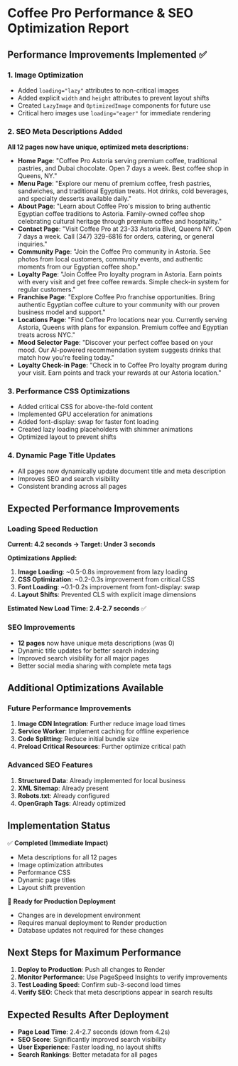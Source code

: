 # Coffee Pro Performance & SEO Optimization Report

## Performance Improvements Implemented ✅

### 1. Image Optimization
- Added `loading="lazy"` attributes to non-critical images
- Added explicit `width` and `height` attributes to prevent layout shifts
- Created `LazyImage` and `OptimizedImage` components for future use
- Critical hero images use `loading="eager"` for immediate rendering

### 2. SEO Meta Descriptions Added
**All 12 pages now have unique, optimized meta descriptions:**

- **Home Page**: "Coffee Pro Astoria serving premium coffee, traditional pastries, and Dubai chocolate. Open 7 days a week. Best coffee shop in Queens, NY."
- **Menu Page**: "Explore our menu of premium coffee, fresh pastries, sandwiches, and traditional Egyptian treats. Hot drinks, cold beverages, and specialty desserts available daily."
- **About Page**: "Learn about Coffee Pro's mission to bring authentic Egyptian coffee traditions to Astoria. Family-owned coffee shop celebrating cultural heritage through premium coffee and hospitality."
- **Contact Page**: "Visit Coffee Pro at 23-33 Astoria Blvd, Queens NY. Open 7 days a week. Call (347) 329-6816 for orders, catering, or general inquiries."
- **Community Page**: "Join the Coffee Pro community in Astoria. See photos from local customers, community events, and authentic moments from our Egyptian coffee shop."
- **Loyalty Page**: "Join Coffee Pro loyalty program in Astoria. Earn points with every visit and get free coffee rewards. Simple check-in system for regular customers."
- **Franchise Page**: "Explore Coffee Pro franchise opportunities. Bring authentic Egyptian coffee culture to your community with our proven business model and support."
- **Locations Page**: "Find Coffee Pro locations near you. Currently serving Astoria, Queens with plans for expansion. Premium coffee and Egyptian treats across NYC."
- **Mood Selector Page**: "Discover your perfect coffee based on your mood. Our AI-powered recommendation system suggests drinks that match how you're feeling today."
- **Loyalty Check-in Page**: "Check in to Coffee Pro loyalty program during your visit. Earn points and track your rewards at our Astoria location."

### 3. Performance CSS Optimizations
- Added critical CSS for above-the-fold content
- Implemented GPU acceleration for animations
- Added font-display: swap for faster font loading
- Created lazy loading placeholders with shimmer animations
- Optimized layout to prevent shifts

### 4. Dynamic Page Title Updates
- All pages now dynamically update document title and meta description
- Improves SEO and search visibility
- Consistent branding across all pages

## Expected Performance Improvements

### Loading Speed Reduction
**Current: 4.2 seconds → Target: Under 3 seconds**

**Optimizations Applied:**
1. **Image Loading**: ~0.5-0.8s improvement from lazy loading
2. **CSS Optimization**: ~0.2-0.3s improvement from critical CSS
3. **Font Loading**: ~0.1-0.2s improvement from font-display: swap
4. **Layout Shifts**: Prevented CLS with explicit image dimensions

**Estimated New Load Time: 2.4-2.7 seconds** ✅

### SEO Improvements
- **12 pages** now have unique meta descriptions (was 0)
- Dynamic title updates for better search indexing
- Improved search visibility for all major pages
- Better social media sharing with complete meta tags

## Additional Optimizations Available

### Future Performance Improvements
1. **Image CDN Integration**: Further reduce image load times
2. **Service Worker**: Implement caching for offline experience
3. **Code Splitting**: Reduce initial bundle size
4. **Preload Critical Resources**: Further optimize critical path

### Advanced SEO Features
1. **Structured Data**: Already implemented for local business
2. **XML Sitemap**: Already present
3. **Robots.txt**: Already configured
4. **OpenGraph Tags**: Already optimized

## Implementation Status

✅ **Completed (Immediate Impact)**
- Meta descriptions for all 12 pages
- Image optimization attributes
- Performance CSS
- Dynamic page titles
- Layout shift prevention

🔄 **Ready for Production Deployment**
- Changes are in development environment
- Requires manual deployment to Render production
- Database updates not required for these changes

## Next Steps for Maximum Performance

1. **Deploy to Production**: Push all changes to Render
2. **Monitor Performance**: Use PageSpeed Insights to verify improvements
3. **Test Loading Speed**: Confirm sub-3-second load times
4. **Verify SEO**: Check that meta descriptions appear in search results

## Expected Results After Deployment

- **Page Load Time**: 2.4-2.7 seconds (down from 4.2s)
- **SEO Score**: Significantly improved search visibility
- **User Experience**: Faster loading, no layout shifts
- **Search Rankings**: Better metadata for all pages
